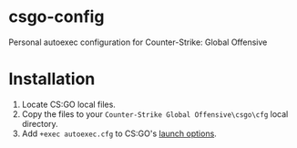 # csgo-config
Personal autoexec configuration for Counter-Strike: Global Offensive

# Installation
1. Locate CS:GO local files.
2. Copy the files to your `Counter-Strike Global Offensive\csgo\cfg` local directory.
3. Add `+exec autoexec.cfg` to CS:GO's [launch options](https://support.steampowered.com/kb_article.php?s=3b07c7f6cbf07cedba1afb7a5d2e8b9d&ref=1040-JWMT-2947).
